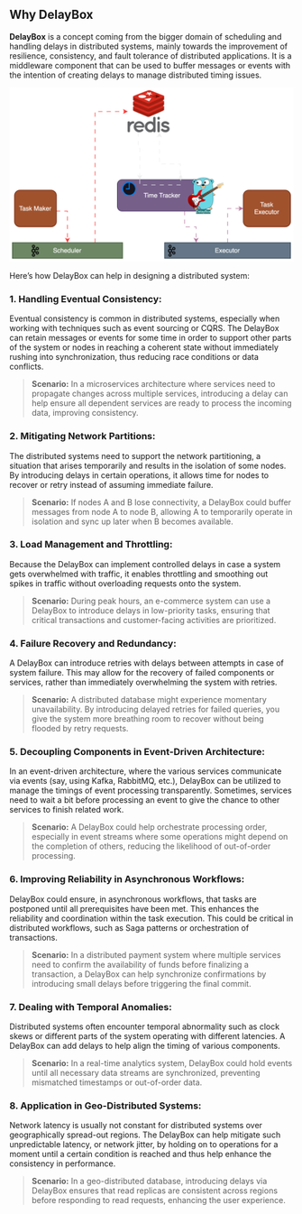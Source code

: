 ## Why DelayBox
**DelayBox** is a concept coming from the bigger domain of scheduling and handling delays in distributed systems, mainly towards the improvement of resilience, consistency, and fault tolerance of distributed applications. It is a middleware component that can be used to buffer messages or events with the intention of creating delays to manage distributed timing issues.


<p align="center">
  <img src="docs/diagram2.svg" alt="Flow Architecture" />
</p>

Here’s how DelayBox can help in designing a distributed system:

### 1. Handling Eventual Consistency:

Eventual consistency is common in distributed systems, especially when working with techniques such as event sourcing or CQRS. The DelayBox can retain messages or events for some time in order to support other parts of the system or nodes in reaching a coherent state without immediately rushing into synchronization, thus reducing race conditions or data conflicts.

> **Scenario:** In a microservices architecture where services need to propagate changes across multiple services, introducing a delay can help ensure all dependent services are ready to process the incoming data, improving consistency.

### 2. Mitigating Network Partitions:

The distributed systems need to support the network partitioning, a situation that arises temporarily and results in the isolation of some nodes. By introducing delays in certain operations, it allows time for nodes to recover or retry instead of assuming immediate failure.

> **Scenario:** If nodes A and B lose connectivity, a DelayBox could buffer messages from node A to node B, allowing A to temporarily operate in isolation and sync up later when B becomes available.

### 3. Load Management and Throttling:

Because the DelayBox can implement controlled delays in case a system gets overwhelmed with traffic, it enables throttling and smoothing out spikes in traffic without overloading requests onto the system.

> **Scenario:** During peak hours, an e-commerce system can use a DelayBox to introduce delays in low-priority tasks, ensuring that critical transactions and customer-facing activities are prioritized.

### 4. Failure Recovery and Redundancy:

A DelayBox can introduce retries with delays between attempts in case of system failure. This may allow for the recovery of failed components or services, rather than immediately overwhelming the system with retries.

> **Scenario:** A distributed database might experience momentary unavailability. By introducing delayed retries for failed queries, you give the system more breathing room to recover without being flooded by retry requests.

### 5. Decoupling Components in Event-Driven Architecture:

In an event-driven architecture, where the various services communicate via events (say, using Kafka, RabbitMQ, etc.), DelayBox can be utilized to manage the timings of event processing transparently. Sometimes, services need to wait a bit before processing an event to give the chance to other services to finish related work.

> **Scenario:** A DelayBox could help orchestrate processing order, especially in event streams where some operations might depend on the completion of others, reducing the likelihood of out-of-order processing.

### 6. Improving Reliability in Asynchronous Workflows:

DelayBox could ensure, in asynchronous workflows, that tasks are postponed until all prerequisites have been met. This enhances the reliability and coordination within the task execution. This could be critical in distributed workflows, such as Saga patterns or orchestration of transactions.

> **Scenario:** In a distributed payment system where multiple services need to confirm the availability of funds before finalizing a transaction, a DelayBox can help synchronize confirmations by introducing small delays before triggering the final commit.

### 7. Dealing with Temporal Anomalies:

Distributed systems often encounter temporal abnormality such as clock skews or different parts of the system operating with different latencies. A DelayBox can add delays to help align the timing of various components.

> **Scenario:** In a real-time analytics system, DelayBox could hold events until all necessary data streams are synchronized, preventing mismatched timestamps or out-of-order data.

### 8. Application in Geo-Distributed Systems:

Network latency is usually not constant for distributed systems over geographically spread-out regions. The DelayBox can help mitigate such unpredictable latency, or network jitter, by holding on to operations for a moment until a certain condition is reached and thus help enhance the consistency in performance.

> **Scenario:** In a geo-distributed database, introducing delays via DelayBox ensures that read replicas are consistent across regions before responding to read requests, enhancing the user experience.

